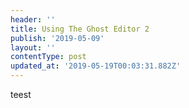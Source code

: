 ```yaml
---
header: ''
title: Using The Ghost Editor 2
publish: '2019-05-09'
layout: ''
contentType: post
updated_at: '2019-05-19T00:03:31.882Z'
---
```

teest
